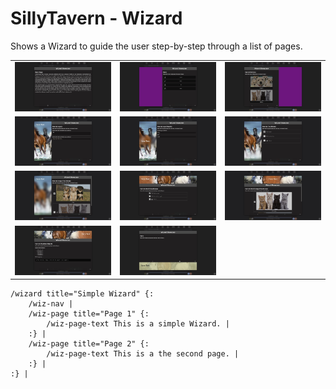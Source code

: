 # SillyTavern - Wizard

Shows a Wizard to guide the user step-by-step through a list of pages.

| | | |
|-|-|-|
|![](./README/wiz-20.jpg)|![](./README/wiz-21.jpg)|![](./README/wiz-22.jpg)|
|![](./README/wiz-23.jpg)|![](./README/wiz-24.jpg)|![](./README/wiz-25.jpg)|
|![](./README/wiz-26.jpg)|![](./README/wiz-27.jpg)|![](./README/wiz-28.jpg)|
|![](./README/wiz-29.jpg)|![](./README/wiz-30.jpg)| |


```stscript
/wizard title="Simple Wizard" {:
	/wiz-nav |
	/wiz-page title="Page 1" {:
		/wiz-page-text This is a simple Wizard. |
	:} |
	/wiz-page title="Page 2" {:
		/wiz-page-text This is a the second page. |
	:} |
:} |
```
